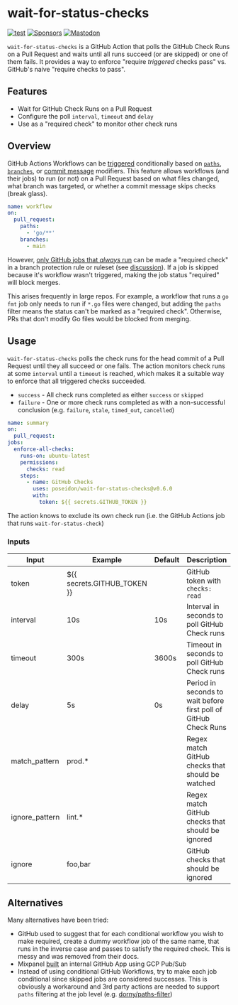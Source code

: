 # wait-for-status-checks
[![test](https://github.com/poseidon/wait-for-status-checks/actions/workflows/test.yaml/badge.svg)](https://github.com/poseidon/wait-for-status-checks/actions/workflows/test.yaml)
[![Sponsors](https://img.shields.io/github/sponsors/poseidon?logo=github)](https://github.com/sponsors/poseidon)
[![Mastodon](https://img.shields.io/badge/follow-news-6364ff?logo=mastodon)](https://fosstodon.org/@poseidon)

`wait-for-status-checks` is a GitHub Action that polls the GitHub Check Runs on a Pull Request and waits until all runs succeed (or are skipped) or one of them fails. It provides a way to enforce "require _triggered_ checks pass" vs. GitHub's naive "require checks to pass".

## Features

* Wait for GitHub Check Runs on a Pull Request
* Configure the poll `interval`, `timeout` and `delay`
* Use as a "required check" to monitor other check runs

## Overview

GitHub Actions Workflows can be [triggered](https://docs.github.com/en/actions/using-workflows/events-that-trigger-workflows) conditionally based on [`paths`](https://docs.github.com/en/actions/using-workflows/workflow-syntax-for-github-actions#onpushpull_requestpull_request_targetpathspaths-ignore), [`branches`](https://docs.github.com/en/actions/using-workflows/workflow-syntax-for-github-actions#onpull_requestpull_request_targetbranchesbranches-ignore), or [commit message](https://docs.github.com/en/actions/managing-workflow-runs/skipping-workflow-runs) modifiers. This feature allows workflows (and their jobs) to run (or not) on a Pull Request based on what files changed, what branch was targeted, or whether a commit message skips checks (break glass).

```yaml
name: workflow
on:
  pull_request:
    paths:
      - 'go/**'
    branches:
      - main
```

However, [only GitHub jobs that _always_ run](https://docs.github.com/en/repositories/configuring-branches-and-merges-in-your-repository/managing-protected-branches/troubleshooting-required-status-checks#handling-skipped-but-required-checks) can be made a "required check" in a branch protection rule or ruleset (see [discussion](https://github.com/orgs/community/discussions/13690)). If a job is skipped because it's workflow wasn't triggered, making the job status "required" will block merges.

This arises frequently in large repos. For example, a workflow that runs a `go fmt` job only needs to run if `*.go` files were changed, but adding the `paths` filter means the status can't be marked as a "required check". Otherwise, PRs that don't modify Go files would be blocked from merging.

## Usage

`wait-for-status-checks` polls the check runs for the head commit of a Pull Request until they all succeed or one fails. The action monitors check runs at some `interval` until a `timeout` is reached, which makes it a suitable way to enforce that all triggered checks succeeded.

* `success` - All check runs completed as either `success` or `skipped`
* `failure` - One or more check runs completed as with a non-successful conclusion (e.g. `failure`, `stale`, `timed_out`, `cancelled`)

```yaml
name: summary
on:
  pull_request:
jobs:
  enforce-all-checks:
    runs-on: ubuntu-latest
    permissions:
      checks: read
    steps:
      - name: GitHub Checks
        uses: poseidon/wait-for-status-checks@v0.6.0
        with:
          token: ${{ secrets.GITHUB_TOKEN }}
```

The action knows to exclude its own check run (i.e. the GitHub Actions job that runs `wait-for-status-check`)

### Inputs

| Input            | Example                     | Default | Description                                                      |
|------------------|-----------------------------|---------|------------------------------------------------------------------|
| token            | ${{ secrets.GITHUB_TOKEN }} |         | GitHub token with `checks: read`                                 |
| interval         | 10s                         | 10s     | Interval in seconds to poll GitHub Check runs                    |
| timeout          | 300s                        | 3600s   | Timeout in seconds to poll GitHub Check runs                     |
| delay            | 5s                          | 0s      | Period in seconds to wait before first poll of GitHub Check Runs |
| match_pattern    | prod.*                      |         | Regex match GitHub checks that should be watched                 |
| ignore_pattern   | lint.*                      |         | Regex match GitHub checks that should be ignored                 |
| ignore           | foo,bar                     |         | GitHub checks that should be ignored                             |

## Alternatives

Many alternatives have been tried:

* GitHub used to suggest that for each conditional workflow you wish to make required, create a dummy workflow job of the same name, that runs in the inverse case and passes to satisfy the required check. This is messy and was removed from their docs.
* Mixpanel [built](https://engineering.mixpanel.com/enforcing-required-checks-on-conditional-ci-jobs-in-a-github-monorepo-8d4949694340) an internal GitHub App using GCP Pub/Sub
* Instead of using conditional GitHub Workflows, try to make each job conditional since skipped jobs are considered successes. This is obviously a workaround and 3rd party actions are needed to support `paths` filtering at the job level (e.g. [dorny/paths-filter](https://github.com/dorny/paths-filter))
